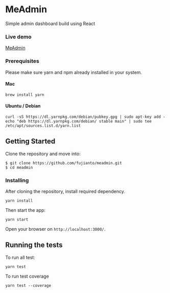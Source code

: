 # MeAdmin

Simple admin dashboard build using React

### Live demo
[MeAdmin](https://zuwallabag.firebaseapp.com/ )


### Prerequisites

Please make sure yarn and npm already installed in your system.

#### Mac

```console
brew install yarn
```

#### Ubuntu / Debian

```console
curl -sS https://dl.yarnpkg.com/debian/pubkey.gpg | sudo apt-key add -
echo "deb https://dl.yarnpkg.com/debian/ stable main" | sudo tee /etc/apt/sources.list.d/yarn.list
```

## Getting Started

Clone the repository and move into:

```console
$ git clone https://github.com/fujianto/meadmin.git
$ cd meadmin
```
### Installing

After cloning the repository, install required dependency.

```console
yarn install
```

Then start the app:

```
yarn start
```

Open your browser on `http://localhost:3000/`.

## Running the tests

To run all test:

```console
yarn test
```

To run test coverage

```console
yarn test --coverage
```